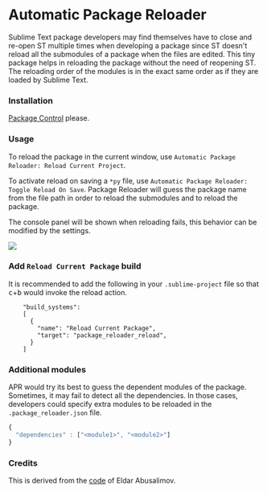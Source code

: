 # Automatic Package Reloader

Sublime Text package developers may find themselves have to close and re-open
ST multiple times when developing a package since ST doesn't reload all the
submodules of a package when the files are edited. This tiny package helps in
reloading the package without the need of reopening ST. The reloading order
of the modules is in the exact same order as if they are loaded by Sublime
Text.

### Installation

[Package Control](https://packagecontrol.io/) please.

### Usage

To reload the package in the current window, use `Automatic Package Reloader: Reload Current Project`.

To activate reload on saving a `*py` file, use `Automatic Package Reloader: Toggle Reload On Save`.
Package Reloader will guess the package name from the file path in order to reload the submodules
and to reload the package.

The console panel will be shown when reloading fails, this behavior can be modified by
the settings.

![](shot.png)

### Add `Reload Current Package` build

It is recommended to add the following in your `.sublime-project` file so that <kbd>c</kbd>+<kbd>b</kbd> would invoke the reload action.

```
    "build_systems":
    [
      {
        "name": "Reload Current Package",
        "target": "package_reloader_reload",
      }
    ]
``` 

### Additional modules

APR would try its best to guess the dependent modules of the package. Sometimes, it may fail to detect all the dependencies. In those cases, developers could specify extra modules to be reloaded in the `.package_reloader.json` file.

```js
{
  "dependencies" : ["<module1>", "<module2>"]
}
```

### Credits
This is derived from the [code](https://github.com/divmain/GitSavvy/blob/599ba3cdb539875568a96a53fafb033b01708a67/common/util/reload.py) of Eldar Abusalimov.
